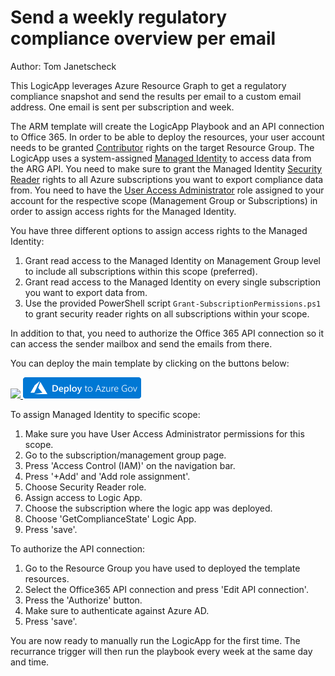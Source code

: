 # Send a weekly regulatory compliance overview per email
Author: Tom Janetscheck

This LogicApp leverages Azure Resource Graph to get a regulatory compliance snapshot and send the results per email to a custom email address. One email is sent per subscription and week.

The ARM template will create the LogicApp Playbook and an API connection to Office 365. In order to be able to deploy the resources, your user account needs to be granted [Contributor](https://docs.microsoft.com/en-us/azure/role-based-access-control/built-in-roles#contributor) rights on the target Resource Group. The LogicApp uses a system-assigned [Managed Identity](https://docs.microsoft.com/en-us/azure/active-directory/managed-identities-azure-resources/overview) to access data from the ARG API. You need to make sure to grant the Managed Identity [Security Reader](https://docs.microsoft.com/en-us/azure/role-based-access-control/built-in-roles#security-reader) rights to all Azure subscriptions you want to export compliance data from. You need to have the [User Access Administrator](https://docs.microsoft.com/en-us/azure/role-based-access-control/built-in-roles#user-access-administrator) role assigned to your account for the respective scope (Management Group or Subscriptions) in order to assign access rights for the Managed Identity.

You have three different options to assign access rights to the Managed Identity:

1. Grant read access to the Managed Identity on Management Group level to include all subscriptions within this scope (preferred).
2. Grant read access to the Managed Identity on every single subscription you want to export data from.
3. Use the provided PowerShell script `Grant-SubscriptionPermissions.ps1` to grant security reader rights on all subscriptions within your scope.

In addition to that, you need to authorize the Office 365 API connection so it can access the sender mailbox and send the emails from there.

You can deploy the main template by clicking on the buttons below:

<a href="https://portal.azure.com/#create/Microsoft.Template/uri/https%3A%2F%2Fraw.githubusercontent.com%2FAzure%2FAzure-Security-Center%2Fmaster%2FWorkflow%2520automation%2FSend-WeeklyComplianceReport%2Fazuredeploy.json" target="_blank">
    <img src="https://aka.ms/deploytoazurebutton"/>
</a>
<a href="https://portal.azure.us/#create/Microsoft.Template/uri/https%3A%2F%2Fraw.githubusercontent.com%2FAzure%2FAzure-Security-Center%2Fmaster%2FWorkflow%2520automation%2FSend-WeeklyComplianceReport%2Fazuredeploy.json" target="_blank">
<img src="https://raw.githubusercontent.com/Azure/azure-quickstart-templates/master/1-CONTRIBUTION-GUIDE/images/deploytoazuregov.png"/>
</a> 

To assign Managed Identity to specific scope:
1. Make sure you have User Access Administrator permissions for this scope.
2. Go to the subscription/management group page.
3. Press 'Access Control (IAM)' on the navigation bar.
4. Press '+Add' and 'Add role assignment'.
5. Choose Security Reader role.
6. Assign access to Logic App.
7. Choose the subscription where the logic app was deployed.
8. Choose 'GetComplianceState' Logic App.
9. Press 'save'.

To authorize the API connection:
1. Go to the Resource Group you have used to deployed the template resources.
2. Select the Office365 API connection and press 'Edit API connection'.
3. Press the 'Authorize' button.
4. Make sure to authenticate against Azure AD.
5. Press 'save'.

You are now ready to manually run the LogicApp for the first time. The recurrance trigger will then run the playbook every week at the same day and time.